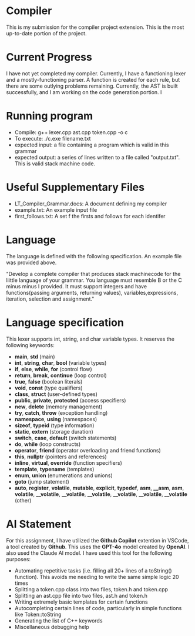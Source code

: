 # Compiler
This is my submission for the compiler project extension. This is the most up-to-date portion of the project.

# Current Progress
I have not yet completed my compiler. Currently, I have a functioning lexer and a mostly-functioning parser. A function is created for each rule, but there are some outlying problems remaining. Currently, the AST is built successfully, and I am working on the code generation portion. I 

# Running program
- Compile: g++ lexer.cpp ast.cpp token.cpp -o c
- To execute: ./c.exe filename.txt
- expected input: a file containing a program which is valid in this grammar
- expected output: a series of lines written to a file called "output.txt". This is valid stack machine code. 

# Useful Supplementary Files
- LT_Compiler_Grammar.docs: A document defining my compiler
- example.txt: An example input file 
- first_follows.txt: A set f the firsts and follows for each identifer

# Language
The language is defined with the following specification. An example file was provided above.

"Develop a complete compiler that produces stack machinecode for the liittle language of your grammar. You language must resemble B  or the C minus minus I provided. It must support integers and have functions(passing arguments, returning values), variables,expressions, iteration, selection and assignment."


# Language specification
This lexer supports int, string, and char variable types. It reserves the following keywords:
- **main**, **std** (main)
- **int**, **string**, **char**, **bool** (variable types)
- **if**, **else**, **while**, **for** (control flow)
- **return**, **break**, **continue** (loop control)
- **true**, **false** (boolean literals)
- **void**, **const** (type qualifiers)
- **class**, **struct** (user-defined types)
- **public**, **private**, **protected** (access specifiers)
- **new**, **delete** (memory management)
- **try**, **catch**, **throw** (exception handling)
- **namespace**, **using** (namespaces)
- **sizeof**, **typeid** (type information)
- **static**, **extern** (storage duration)
- **switch**, **case**, **default** (switch statements)
- **do**, **while** (loop constructs)
- **operator**, **friend** (operator overloading and friend functions)
- **this**, **nullptr** (pointers and references)
- **inline**, **virtual**, **override** (function specifiers)
- **template**, **typename** (templates)
- **enum**, **union** (enumerations and unions)
- **goto** (jump statement)
- **auto**, **register**, **volatile**, **mutable**, **explicit**, **typedef**, **asm**, **__asm**, **__asm__**, **__volatile__**, **__volatile**, **__volatile**, **__volatile**, **__volatile**, **__volatile**, **__volatile** (other)

# AI Statement
For this assignment, I have utilized the **Github Copilot** extention in VSCode, a tool created by **Github**. This uses the **GPT-4o** model created by **OpenAI**. I also used the Claude AI model. I have used this tool for the following purposes:
- Automating repetitive tasks (i.e. filling all 20+ lines of a toString() function). This avoids me needing to write the same simple logic 20 times
- Splitting a token.cpp class into two files, token.h and token.cpp
- Splitting an ast.cpp file into two files, ast.h and token.h
- Writing extremely basic templates for certain functions
- Autocompleting certain lines of code, particularly in simple functions like Token::toString
- Generating the list of C++ keywords
- Miscellaneous debugging help